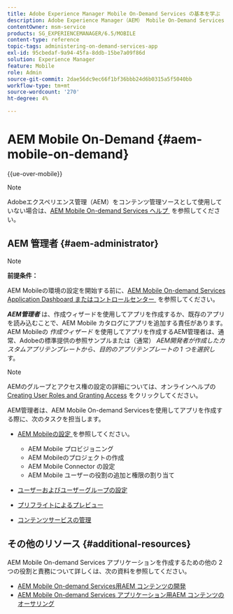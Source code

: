 ```yaml
---
title: Adobe Experience Manager Mobile On-Demand Services の基本を学ぶ
description: Adobe Experience Manager（AEM） Mobile On-Demand Services アプリの管理の基本を学びます。 On-Demand Services に関するAEM管理者の役割と責務の概要を説明します。
contentOwner: msm-service
products: SG_EXPERIENCEMANAGER/6.5/MOBILE
content-type: reference
topic-tags: administering-on-demand-services-app
exl-id: 95cbedaf-9a94-45fa-8ddb-15be7a09f86d
solution: Experience Manager
feature: Mobile
role: Admin
source-git-commit: 2dae56dc9ec66f1bf36bbb24d6b0315a5f5040bb
workflow-type: tm+mt
source-wordcount: '270'
ht-degree: 4%

---
```


# AEM Mobile On-Demand {#aem-mobile-on-demand}

{{ue-over-mobile}}

>[!NOTE]
>
>Adobeエクスペリエンス管理（AEM）をコンテンツ管理ソースとして使用していない場合は、[AEM Mobile On-demand Services ヘルプ &#x200B;](https://helpx.adobe.com/jp/digital-publishing-solution/topics.html) を参照してください。

## AEM 管理者 {#aem-administrator}

>[!NOTE]
>
>**前提条件：**
>
>AEM Mobileの環境の設定を開始する前に、[AEM Mobile On-demand Services Application Dashboard またはコントロールセンター &#x200B;](/help/mobile/mobile-apps-ondemand-application-dashboard.md) を参照してください。

***AEM管理者*** は、作成ウィザードを使用してアプリを作成するか、既存のアプリを読み込むことで、AEM Mobile カタログにアプリを追加する責任があります。 AEM Mobileの *作成ウィザード* を使用してアプリを作成するAEM管理者は、通常、Adobeの標準提供の参照サンプルまたは（通常） *AEM開発者が作成したカスタムアプリテンプレートから、目的のアプリテンプレートの 1 つを選択し* す。

>[!NOTE]
>
>AEMのグループとアクセス権の設定の詳細については、オンラインヘルプの [Creating User Roles and Granting Access](https://helpx.adobe.com/jp/digital-publishing-solution/help/account-admin-dps.html) をクリックしてください。

AEM管理者は、AEM Mobile On-demand Servicesを使用してアプリを作成する際に、次のタスクを担当します。

* [AEM Mobileの設定 &#x200B;](/help/mobile/aem-mobile-setup.md) を参照してください。

   * AEM Mobile プロビジョニング
   * AEM Mobileのプロジェクトの作成
   * AEM Mobile Connector の設定
   * AEM Mobile ユーザーの役割の追加と権限の割り当て

* [ユーザーおよびユーザーグループの設定](/help/mobile/aem-mobile-configure-users.md)
* [プリフライトによるプレビュー](/help/mobile/aem-mobile-manage-ondemand-services.md)
* [コンテンツサービスの管理](/help/mobile/developing-content-services.md)

## その他のリソース {#additional-resources}

AEM Mobile On-demand Services アプリケーションを作成するための他の 2 つの役割と責務について詳しくは、次の資料を参照してください。

* [AEM Mobile On-demand Services用AEM コンテンツの開発](/help/mobile/aem-mobile-on-demand.md)
* [AEM Mobile On-demand Services アプリケーション用AEM コンテンツのオーサリング](/help/mobile/mobile-apps-ondemand.md)
